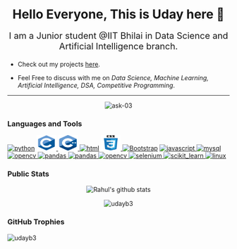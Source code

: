<h1 align="center"> Hello Everyone, This is Uday here 👋</h1>

<p align="center" style="font-weight: normal; font-size: 20px">I am a Junior student @IIT Bhilai in Data Science and Artificial Intelligence branch.</p>

- Check out my projects [here](https://github.com/udayb3?tab=repositories).

- Feel Free to discuss with me on _Data Science, Machine Learning, Artificial Intelligence, DSA, Competitive Programming_.

---

<p align="center"> <img src="https://komarev.com/ghpvc/?username=udayb3&label=Profile%20views&color=red&abbreviated=true&style=for-the-badge" alt="ask-03" /> </p>


### __Languages and Tools__
<p align="left" >
  <a href="https://www.python.org" target="_blank" rel="noreferrer"><img src="https://cdn.jsdelivr.net/gh/devicons/devicon@latest/icons/python/python-original.svg" alt="python" width="45" height="35" /></a> 
  <a href="https://www.cprogramming.com/" target="_blank" rel="noreferrer"><img src="https://raw.githubusercontent.com/devicons/devicon/master/icons/c/c-original.svg" alt="c" width="45" height="35"/>
  <a href="https://isocpp.org/" target="_blank" rel="noreferrer"> <img src="https://raw.githubusercontent.com/devicons/devicon/master/icons/cplusplus/cplusplus-original.svg" alt="cpp" width="45" height="35"/> </a> 
  <a href="https://developer.mozilla.org/en-US/docs/Web/HTML" target="_blank" rel="noreferrer"><img src="https://cdn.jsdelivr.net/gh/devicons/devicon@latest/icons/html5/html5-original.svg" alt="html" width="45" height="35" /></a>
  <a href="https://developer.mozilla.org/en-US/docs/Web/CSS" target="_blank" rel="noreferrer"> <img src="https://raw.githubusercontent.com/devicons/devicon/master/icons/css3/css3-original-wordmark.svg" alt="css3" width="45" height="35"/> </a>
  <a href="https://getbootstrap.com" target="_blank" rel="noreferrer"><img src="https://cdn.jsdelivr.net/gh/devicons/devicon@latest/icons/bootstrap/bootstrap-original-wordmark.svg" alt="Bootstrap" width="45" height="35"></a>
  <a href="https://developer.mozilla.org/en-US/docs/Web/JavaScript" target="_blank" rel="noreferrer"> <img src="https://cdn.jsdelivr.net/gh/devicons/devicon@latest/icons/javascript/javascript-original.svg" alt="javascript" width="45" height="35"/> </a>
  <a href="https://www.mysql.com/" target="_blank" rel="noreferrer"> <img src="https://cdn.jsdelivr.net/gh/devicons/devicon@latest/icons/mysql/mysql-original-wordmark.svg" alt="mysql" width="45" height="35"/> </a>
  <a href="https://flask.palletsprojects.com/en/3.0.x/" target="_blank" rel="noreferrer"> <img src="https://cdn.jsdelivr.net/gh/devicons/devicon@latest/icons/flask/flask-original.svg" alt="opencv" width="45" height="35"/> </a>
  <a href="https://pandas.pydata.org/" target="_blank" rel="noreferrer"> <img src="https://cdn.jsdelivr.net/gh/devicons/devicon@latest/icons/pandas/pandas-original-wordmark.svg" alt="pandas" width="45" height="35"/>
  <a href="https://matplotlib.org/" target="_blank" rel="noreferrer"> <img src="https://cdn.jsdelivr.net/gh/devicons/devicon@latest/icons/matplotlib/matplotlib-original.svg" alt="pandas" width="45" height="35"/>
  <a href="https://opencv.org/" target="_blank" rel="noreferrer"> <img src="https://cdn.jsdelivr.net/gh/devicons/devicon@latest/icons/opencv/opencv-original.svg" alt="opencv" width="45" height="35"/> </a>
  <a href="https://www.selenium.dev" target="_blank" rel="noreferrer"> <img src="https://cdn.jsdelivr.net/gh/devicons/devicon@latest/icons/selenium/selenium-original.svg" alt="selenium" width="45" height="35"/> </a>
  <a href="https://scikit-learn.org/" target="_blank" rel="noreferrer"> <img src="https://upload.wikimedia.org/wikipedia/commons/0/05/Scikit_learn_logo_small.svg" alt="scikit_learn" width="45" height="35"/> </a>
  <a href="https://fedoraproject.org/" target="_blank" rel="noreferrer"> <img src="https://cdn.jsdelivr.net/gh/devicons/devicon@latest/icons/fedora/fedora-original.svg" alt="linux" width="45" height="35"/> </a> 
</p>

### __Public Stats__
<p align="center" >
<img alt="Rahul's github stats" src="https://github-readme-stats.vercel.app/api?username=udayb3&show_icons=true&theme=light" > 
</p>
<p align="center">
<img align="center" src="https://github-readme-streak-stats.herokuapp.com/?user=udayb3&" alt="udayb3" />
</p>

### __GitHub Trophies__
<img align="center" src="https://github-profile-trophy.vercel.app/?username=udayb3&theme=gitdimmed&no-frame=false&no-bg=false&margin-w=5" alt="udayb3" />

![]()
